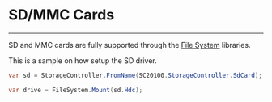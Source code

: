 # SD/MMC Cards
---
SD and MMC cards are fully supported through the [File System](file-system.md) libraries.

This is a sample on how setup the SD driver.

```cs
var sd = StorageController.FromName(SC20100.StorageController.SdCard);

var drive = FileSystem.Mount(sd.Hdc);
```
